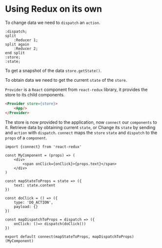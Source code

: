 # Using Redux on its own
To change data we need to `dispatch` an `action`.

```plantuml
:dispatch;
split
    :Reducer 1;
split again 
    :Reducer 2;
end split
:store;
:state;
```

To get a snapshot of the data `store.getState()`.

To obtain data we need to get the current `state` of the `store`.

`Provider` is a `React` component from `react-redux` library, it provides the store to its child components.

```html
<Provider store={store}>
    <App/>
</Provider>
```

The store is now provided to the application, now `connect` our `components` to it. Retrieve data by obtaining current `state`, or Change its `state` by sending and `action` with `dispatch`. `connect` maps the `store` `state` and `dispatch` to the `props` of a `component`.

```tsx
import {connect} from 'react-redux'

const MyComponent = (props) => (
    <div>
        <span onClick={onClick}>{props.text}</span>
    </div>
)

const mapStateToProps = state => ({
    text: state.content
})

const doClick = () => ({
    type: 'DO_ACTION',
    payload: {}
})

const mapDispatchToProps = dispatch => ({
    onClick: ()=> dispatch(doClick())
})

export default connect(mapStateToProps, mapDispatchToProps)(MyComponent)
```